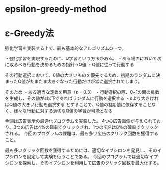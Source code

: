 # epsilon-greedy-method

# ε-Greedy法
強化学習を実装する上で、最も基本的なアルゴリズムの一つ。

・強化学習を実現するために、Q学習という方法がある。
・ある場面において次に取るべき行動を決めるための指針→Q値
・Q値に従って行動する

その行動選択において、Q値の大きいものを優先するため、初期のランダムに決まったQ値がたまたま大きくなった行動だけが常に選択されてしまう。

そのため
・ある適当な定数を用意（ε = 0.3）
・行動選択の際、0~1の間の乱数を生成し、その値がε以下であればランダムに行動を選択する
・εより大きければQ値の大きい行動を選択する
とすることで、Q値の初期値に依存することなく、様々な行動に対する適切なQ値の学習が可能となる

今回は広告表示の最適化プログラムを実装した。
4つの広告画像が与えられており、3つの広告は4%の確率でクリックされ、1つの広告は8%の確率でクリックされる。
今回のプログラムの課題は、最も多い広告のクリック回数を獲得すること。

最も多いクリック回数を獲得するためには、適切なイプシロンを発見し、そのイプシロンを設定して実験を行うことである。
今回のプログラムでは適切なイプシロンを探索し、そのイプシロンを利用して広告のクリック回数を最大化する。
